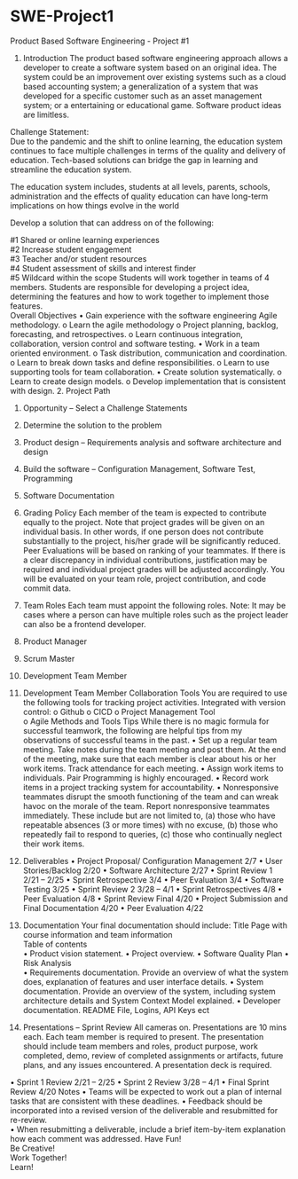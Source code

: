 # SWE-Project1

Product Based Software Engineering - Project #1 

1. Introduction 
The product based software engineering approach allows a developer to create a software system based on an 
original idea. The system could be an improvement over existing systems such as a cloud based accounting system; 
a generalization of a system that was developed for a specific customer such as an asset management system; or a 
entertaining or educational game. Software product ideas are limitless.  

Challenge Statement:  
Due to the pandemic and the shift to online learning, the education system continues to face multiple challenges in 
terms of the quality and delivery of education. Tech-based solutions can bridge the gap in learning and streamline 
the education system. 
 
The education system includes, students at all levels, parents, schools, administration and the effects of quality 
education can have long-term implications on how things evolve in the world 
 
Develop a solution that can address on of the following: 
 
#1 Shared or online learning experiences  
#2 Increase student engagement  
#3 Teacher and/or student resources  
#4 Student assessment of skills and interest finder  
#5 Wildcard within the scope 
Students will work together in teams of 4 members. Students are responsible for developing a project idea, 
determining the features and how to work together to implement those features.   
Overall Objectives 
• Gain experience with the software engineering Agile methodology. 
o Learn the agile methodology 
o Project planning, backlog, forecasting, and retrospectives. 
o Learn continuous integration, collaboration, version control and software testing. 
• Work in a team oriented environment. 
o Task distribution, communication and coordination. 
o Learn to break down tasks and define responsibilities. 
o Learn to use supporting tools for team collaboration. 
• Create solution systematically. 
o Learn to create design models. 
o Develop implementation that is consistent with design. 
2. Project Path 
1. Opportunity – Select a Challenge Statements  
2. Determine the solution to the problem 
3. Product design – Requirements analysis and software architecture and design  
4. Build the software – Configuration Management, Software Test, Programming 
5. Software Documentation 
3. Grading Policy 
Each member of the team is expected to contribute equally to the project. Note that project grades will be given on 
an individual basis. In other words, if one person does not contribute substantially to the project, his/her grade will 
be significantly reduced. Peer Evaluations will be based on ranking of your teammates. If there is a clear 
discrepancy in individual contributions, justification may be required and individual project grades will be adjusted 
accordingly. You will be evaluated on your team role, project contribution, and code commit data. 
4. Team Roles 
Each team must appoint the following roles.  Note: It may be cases where a person can have multiple roles such as 
the project leader can also be a frontend developer. 
1. Product Manager  
2. Scrum Master 
3. Development Team Member  
4. Development Team Member 
 Collaboration Tools 
You are required to use the following tools for tracking project activities. Integrated with version control: 
o Github 
o CICD 
o Project Management Tool  
o Agile Methods and Tools 
Tips 
While there is no magic formula for successful teamwork, the following are helpful tips from my observations of 
successful teams in the past. 
• Set up a regular team meeting. Take notes during the team meeting and post them. At the end of the meeting, 
make sure that each member is clear about his or her work items. Track attendance for each meeting. 
• Assign work items to individuals. Pair Programming is highly encouraged. 
• Record work items in a project tracking system for accountability. 
• Nonresponsive teammates disrupt the smooth functioning of the team and can wreak havoc on the morale of 
the team. Report nonresponsive teammates immediately. These include but are not limited to, (a) those who 
have repeatable absences (3 or more times) with no excuse, (b) those who repeatedly fail to respond to queries, 
(c) those who continually neglect their work items. 
5. Deliverables 
• Project Proposal/ Configuration Management   2/7 
• User Stories/Backlog         2/20 
• Software Architecture        2/27 
• Sprint Review 1          2/21 – 2/25 
• Sprint Retrospective        3/4 
• Peer Evaluation                     3/4 
• Software Testing          3/25 
• Sprint Review 2          3/28 – 4/1 
• Sprint Retrospectives         4/8 
• Peer Evaluation                     4/8 
• Sprint Review Final         4/20 
• Project Submission and Final Documentation   4/20 
• Peer Evaluation          4/22   
 
6. Documentation 
Your final documentation should include: 
Title Page with course information and team information  
Table of contents  
• Product vision statement. 
• Project overview. 
• Software Quality Plan 
• Risk Analysis  
• Requirements documentation. Provide an overview of what the system does, explanation of 
features and user interface details. 
• System documentation. Provide an overview of the system, including system architecture 
details and System Context Model explained. 
• Developer documentation. README File, Logins, API Keys ect 
7. Presentations – Sprint Review 
All cameras on. Presentations are 10 mins each. Each team member is required to present. The 
presentation should include team members and roles, product purpose, work completed, demo, review of 
completed assignments or artifacts, future plans, and any issues encountered. A presentation deck is 
required. 
 
• Sprint 1 Review         2/21 – 2/25 
• Sprint 2 Review        3/28 – 4/1 
• Final Sprint Review       4/20 
Notes 
• Teams will be expected to work out a plan of internal tasks that are consistent with these deadlines. 
• Feedback should be incorporated into a revised version of the deliverable and resubmitted for re-review.  
• When resubmitting a deliverable, include a brief item-by-item explanation how each comment was addressed. 
Have Fun!  
Be Creative!  
Work Together!  
Learn! 
